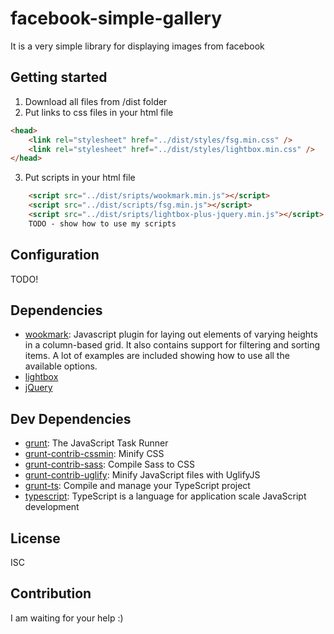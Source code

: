 # facebook-simple-gallery 

It is a very simple library for displaying images from facebook

## Getting started

1. Download all files from /dist folder
2. Put links to css files in your html file
```html
<head>
	<link rel="stylesheet" href="../dist/styles/fsg.min.css" />
	<link rel="stylesheet" href="../dist/styles/lightbox.min.css" />
</head>
```
3. Put scripts in your html file
```html
    <script src="../dist/sripts/wookmark.min.js"></script>
	<script src="../dist/scripts/fsg.min.js"></script>
	<script src="../dist/sripts/lightbox-plus-jquery.min.js"></script>
    TODO - show how to use my scripts
```

## Configuration

TODO!

## Dependencies

- [wookmark](https://github.com/germanysbestkeptsecret/Wookmark-jQuery): Javascript plugin for laying out elements of varying heights in a column-based grid. It also contains support for filtering and sorting items. A lot of examples are included showing how to use all the available options.
- [lightbox](https://github.com/lokesh/lightbox2/)
- [jQuery](https://github.com/jquery/jquery)

## Dev Dependencies

- [grunt](https://github.com/gruntjs/grunt): The JavaScript Task Runner
- [grunt-contrib-cssmin](https://github.com/gruntjs/grunt-contrib-cssmin): Minify CSS
- [grunt-contrib-sass](https://github.com/gruntjs/grunt-contrib-sass): Compile Sass to CSS
- [grunt-contrib-uglify](https://github.com/gruntjs/grunt-contrib-uglify): Minify JavaScript files with UglifyJS
- [grunt-ts](https://github.com/TypeStrong/grunt-ts): Compile and manage your TypeScript project
- [typescript](https://github.com/Microsoft/TypeScript): TypeScript is a language for application scale JavaScript development

## License

ISC

## Contribution
I am waiting for your help :)
